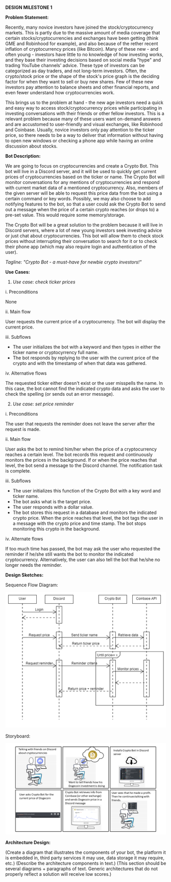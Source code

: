 **DESIGN MILESTONE 1**

**Problem Statement:**

Recently, many novice investors have joined the stock/cryptocurrency markets. This is partly due to the massive amount of media coverage that certain stocks/cryptocurrencies and exchanges have been getting (think GME and Robinhood for example), and also because of the rether recent inflation of cryptocurrency prices (like Bitcoin). Many of these new - and often young - investors have little to no knowledge of how investing works, and they base their investing decisions based on social media "hype" and trading YouTube channels' advice. These type of investors can be categorized as day traders, and not long-term investors. Often, the crypto/stock price or the shape of the stock's price graph is the deciding factor for when they want to sell or buy new shares. Few of these new investors pay attention to balance sheets and other financial reports, and even fewer understand how cryptocurrencies work. 

This brings us to the problem at hand - the new age investors need a quick and easy way to access stock/cryptocurrency prices while participating in investing conversations with their friends or other fellow investors. This is a relevant problem because many of these users want on-demand answers and are accustomed to user-friendly and visual exchanges, like Robinhood and Coinbase. Usually, novice investors only pay attention to the ticker price, so there needs to be a way to deliver that information without having to open new windows or checking a phone app while having an online discussion about stocks. 

**Bot Description:**

We are going to focus on cryptocurrencies and create a Crypto Bot. This bot will live in a Discord server, and it will be used to quickly get current prices of cryptocurrencies based on the ticker or name. The Crypto Bot will monitor conversations for any mentions of cryptocurrencies and respond with current market data of a mentioned cryptocurrency. Also, members of the given server will be able to request this price data from the bot using a certain command or key words. Possibly, we may also choose to add notifying features to the bot, so that a user could ask the Crypto Bot to send out a message when the price of a certain crypto reaches (or drops to) a pre-set value. This would require some memory/storage.

The Crypto Bot will be a great solution to the problem because it will live in Discord servers, where a lot of new young investors seek investing advice or just chat about cryptocurrencies. This bot will allow them to check stock prices without interrupting their conversation to search for it or to check their phone app (which may also require login and authentication of the user).

*Tagline: "Crypto Bot - a must-have for newbie crypto investors!"*

**Use Cases:**

1. *Use case: check ticker prices*

i. Preconditions

None

ii. Main flow

User requests the current price of a cryptocurrency. The bot will display the current price.

iii. Subflows

* The user initializes the bot with a keyword and then types in either the ticker name or cryptocyrrency full name.
* The bot responds by replying to the user with the current price of the crypto and with the timestamp of when that data was gathered.

iv. Alternative flows

The requested ticker either doesn't exist or the user misspells the name. In this case, the bot cannot find the indicated crypto data and asks the user to check the spelling (or sends out an error message).

2. *Use case: set price reminder*

i. Preconditions

The user that requests the reminder does not leave the server after the request is made.

ii. Main flow

User asks the bot to remind him/her when the price of a cryptocurrency reaches a certain level. The bot records this request and continuously monitors the prices in the background. If or when the price reaches that level, the bot send a message to the Discord channel. The notification task is complete.

iii. Subflows 

* The user initializes this function of the Crypto Bot with a key word and ticker name.
* The bot asks what is the target price.
* The user responds with a dollar value.
* The bot stores this request in a database and monitors the indicated crypto price. When the price reaches that level, the bot tags the user in a message with the crypto price and time stamp. The bot stops monitoring this crypto in the background.

iv. Alternate flows

If too much time has passed, the bot may ask the user who requested the reminder if he/she still wants the bot to monitor the indicated cryptocurrency. Alternatively, the user can also tell the bot that he/she no longer needs the reminder.

**Design Sketches:**

Sequence Flow Diagram:

![Sequence Flow Diagram](img/sequence.png)

Storyboard:

![Storyboard](img/storyboard.png)

**Architecture Design:**

(Create a diagram that illustrates the components of your bot, the platform it is embedded in, third party services it may use, data storage it may require, etc.)
(Describe the architecture components in text.)
(This section should be several diagrams + paragraphs of text. Generic architectures that do not properly reflect a solution will receive low scores.)